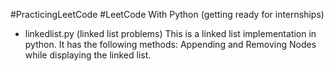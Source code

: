 #PracticingLeetCode
#LeetCode With Python (getting ready for internships)
- linkedlist.py (linked list problems)
This is a linked list implementation in python. It has the following methods: Appending and Removing Nodes while displaying the linked list.
